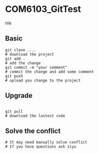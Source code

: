 # COM6103_GitTest
nie

##  Basic

```shell
git clone .... 
# download the project
git add .
# add the change 
git commit -m "your comment"
# commit the change and add some comment
git push 
# upload you change to the project

```

## Upgrade

```shell

git pull
# download the lastest code 

```

## Solve the conflict

```shell
# It may need manually solve conflict
# If you have questions ask ziyu

```
